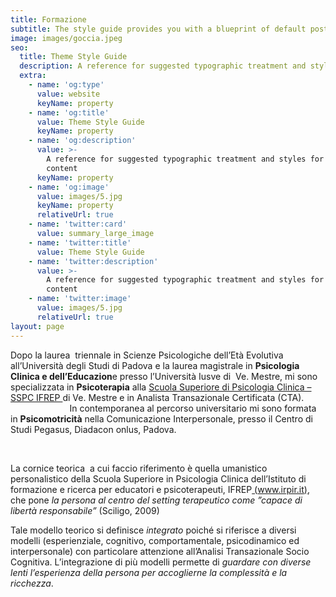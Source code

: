 ```yaml
---
title: Formazione
subtitle: The style guide provides you with a blueprint of default post and page styles.
image: images/goccia.jpeg
seo:
  title: Theme Style Guide
  description: A reference for suggested typographic treatment and styles for your content
  extra:
    - name: 'og:type'
      value: website
      keyName: property
    - name: 'og:title'
      value: Theme Style Guide
      keyName: property
    - name: 'og:description'
      value: >-
        A reference for suggested typographic treatment and styles for your
        content
      keyName: property
    - name: 'og:image'
      value: images/5.jpg
      keyName: property
      relativeUrl: true
    - name: 'twitter:card'
      value: summary_large_image
    - name: 'twitter:title'
      value: Theme Style Guide
    - name: 'twitter:description'
      value: >-
        A reference for suggested typographic treatment and styles for your
        content
    - name: 'twitter:image'
      value: images/5.jpg
      relativeUrl: true
layout: page
---
```

Dopo la laurea  triennale in Scienze Psicologiche dell’Età Evolutiva all’Università degli Studi di Padova e la laurea magistrale in **Psicologia Clinica e dell’Educazion**e presso l’Università Iusve di  Ve. Mestre, mi sono specializzata in **Psicoterapia** alla [Scuola Superiore di Psicologia Clinica – SSPC IFREP ](https://mariavittoriazungri.wordpress.com/formazione/)di Ve. Mestre e in Analista Transazionale Certificata (CTA).                                In contemporanea al percorso universitario mi sono formata in **Psicomotricità** nella Comunicazione Interpersonale, presso il Centro di Studi Pegasus, Diadacon onlus, Padova.


 

La cornice teorica  a cui faccio riferimento è quella umanistico personalistico della Scuola Superiore in Psicologia Clinica dell’Istituto di formazione e ricerca per educatori e psicoterapeuti, IFREP[ (www.irpir.it)](http://www.irpir.it/), che pone *la persona al centro del setting terapeutico come ”capace di libertà responsabile”* (Sciligo, 2009)

Tale modello teorico si definisce *integrato* poiché si riferisce a diversi modelli (esperienziale, cognitivo, comportamentale, psicodinamico ed interpersonale) con particolare attenzione all’Analisi Transazionale Socio Cognitiva. L’integrazione di più modelli permette di *guardare con diverse lenti l’esperienza della persona per accoglierne la complessità e la ricchezza*.
